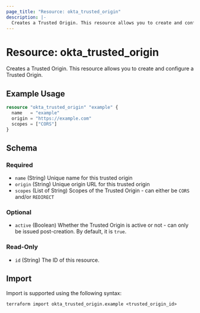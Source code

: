 ```yaml
---
page_title: "Resource: okta_trusted_origin"
description: |-
  Creates a Trusted Origin. This resource allows you to create and configure a Trusted Origin.
---
```


# Resource: okta_trusted_origin

Creates a Trusted Origin. This resource allows you to create and configure a Trusted Origin.

## Example Usage

```terraform
resource "okta_trusted_origin" "example" {
  name   = "example"
  origin = "https://example.com"
  scopes = ["CORS"]
}
```

<!-- schema generated by tfplugindocs -->
## Schema

### Required

- `name` (String) Unique name for this trusted origin
- `origin` (String) Unique origin URL for this trusted origin
- `scopes` (List of String) Scopes of the Trusted Origin - can either be `CORS` and/or `REDIRECT`

### Optional

- `active` (Boolean) Whether the Trusted Origin is active or not - can only be issued post-creation. By default, it is `true`.

### Read-Only

- `id` (String) The ID of this resource.

## Import

Import is supported using the following syntax:

```shell
terraform import okta_trusted_origin.example <trusted_origin_id>
```
